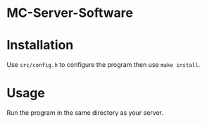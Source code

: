 # MC-Server-Software

# Installation
Use `src/config.h` to configure the program then use `make install`.

# Usage
Run the program in the same directory as your server.